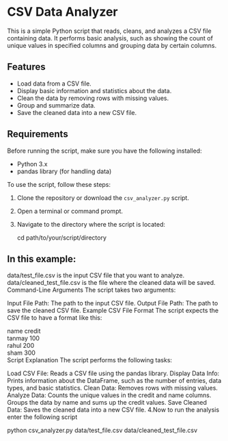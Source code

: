 # CSV Data Analyzer

This is a simple Python script that reads, cleans, and analyzes a CSV file containing data. It performs basic analysis, such as showing the count of unique values in specified columns and grouping data by certain columns.

## Features

- Load data from a CSV file.
- Display basic information and statistics about the data.
- Clean the data by removing rows with missing values.
- Group and summarize data.
- Save the cleaned data into a new CSV file.

## Requirements

Before running the script, make sure you have the following installed:

- Python 3.x
- pandas library (for handling data)



To use the script, follow these steps:

1. Clone the repository or download the `csv_analyzer.py` script.
2. Open a terminal or command prompt.
3. Navigate to the directory where the script is located:
   
   cd path/to/your/script/directory
 ##  In this example:

data/test_file.csv is the input CSV file that you want to analyze.
data/cleaned_test_file.csv is the file where the cleaned data will be saved.
Command-Line Arguments
The script takes two arguments:

Input File Path: The path to the input CSV file.
Output File Path: The path to save the cleaned CSV file.
Example CSV File Format
The script expects the CSV file to have a format like this:

name	credit<br>
tanmay	100<br>
rahul	200<br>
sham	300<br>
Script Explanation
The script performs the following tasks:

Load CSV File: Reads a CSV file using the pandas library.
Display Data Info: Prints information about the DataFrame, such as the number of entries, data types, and basic statistics.
Clean Data: Removes rows with missing values.
Analyze Data:
Counts the unique values in the credit and name columns.
Groups the data by name and sums up the credit values.
Save Cleaned Data: Saves the cleaned data into a new CSV file.
4.Now to run the analysis enter the following script
                
   python csv_analyzer.py data/test_file.csv data/cleaned_test_file.csv

                  
